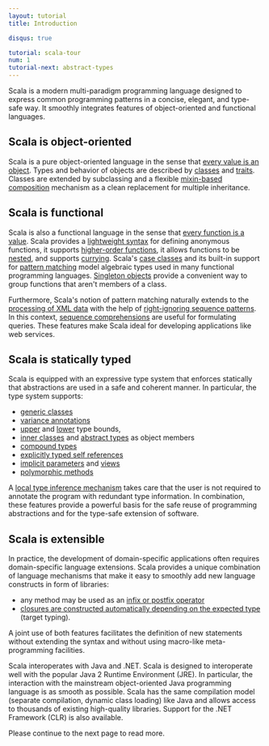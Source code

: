 ```yaml
---
layout: tutorial
title: Introduction

disqus: true

tutorial: scala-tour
num: 1
tutorial-next: abstract-types
---
```


Scala is a modern multi-paradigm programming language designed to express common programming patterns in a concise, elegant, and type-safe way. It smoothly integrates features of object-oriented and functional languages.

## Scala is object-oriented ##
Scala is a pure object-oriented language in the sense that [every value is an object](unified-types.html). Types and behavior of objects are described by [classes](classes.html) and [traits](traits.html). Classes are extended by subclassing and a flexible [mixin-based composition](mixin-class-composition.html) mechanism as a clean replacement for multiple inheritance.

## Scala is functional ##
Scala is also a functional language in the sense that [every function is a value](unified-types.html). Scala provides a [lightweight syntax](anonymous-function-syntax.html) for defining anonymous functions, it supports [higher-order functions](higher-order-functions.html), it allows functions to be [nested](nested-functions.html), and supports [currying](currying.html). Scala's [case classes](case-classes.html) and its built-in support for [pattern matching](pattern-matching.html) model algebraic types used in many functional programming languages. [Singleton objects](singleton-objects.html) provide a convenient way to group functions that aren't members of a class.

Furthermore, Scala's notion of pattern matching naturally extends to the [processing of XML data](xml-processing.html) with the help of [right-ignoring sequence patterns](regular-expression-patterns.html). In this context, [sequence comprehensions](sequence-comprehensions.html) are useful for formulating queries. These features make Scala ideal for developing applications like web services.

## Scala is statically typed ##
Scala is equipped with an expressive type system that enforces statically that abstractions are used in a safe and coherent manner. In particular, the type system supports:
* [generic classes](generic-classes.html)
* [variance annotations](variances.html)
* [upper](upper-type-bounds.html) and [lower](lower-type-bounds.html) type bounds,
* [inner classes](inner-classes.html) and [abstract types](abstract-types.html) as object members
* [compound types](compound-types.html)
* [explicitly typed self references](explicitly-typed-self-references.html)
* [implicit parameters](implicit-parameters.html) and [views](views.html)
* [polymorphic methods](polymorphic-methods.html)

A [local type inference mechanism](local-type-inference.html) takes care that the user is not required to annotate the program with redundant type information. In combination, these features provide a powerful basis for the safe reuse of programming abstractions and for the type-safe extension of software.

## Scala is extensible ##

In practice, the development of domain-specific applications often requires domain-specific language extensions. Scala provides a unique combination of language mechanisms that make it easy to smoothly add new language constructs in form of libraries:
* any method may be used as an [infix or postfix operator](operators.html)
* [closures are constructed automatically depending on the expected type](automatic-closures.html) (target typing).

A joint use of both features facilitates the definition of new statements without extending the syntax and without using macro-like meta-programming facilities.

Scala interoperates with Java and .NET.
Scala is designed to interoperate well with the popular Java 2 Runtime Environment (JRE). In particular, the interaction with the mainstream object-oriented Java programming language is as smooth as possible. Scala has the same compilation model (separate compilation, dynamic class loading) like Java and allows access to thousands of existing high-quality libraries. Support for the .NET Framework (CLR) is also available.

Please continue to the next page to read more.

